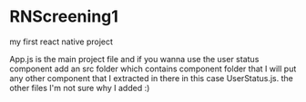 # RNScreening1
my first react native project

App.js is the main project file and if you wanna use the user status component add an src folder which contains component folder that I will put any other component that I extracted in there in this case UserStatus.js. the other files I'm not sure why I added :)
